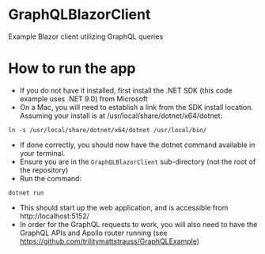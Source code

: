# GraphQLBlazorClient
Example Blazor client utilizing GraphQL queries

# How to run the app

* If you do not have it installed, first install the .NET SDK (this code example uses .NET 9.0) from Microsoft
* On a Mac, you will need to establish a link from the SDK install location. Assuming your install is at /usr/local/share/dotnet/x64/dotnet:
```
ln -s /usr/local/share/dotnet/x64/dotnet /usr/local/bin/
```
* If done correctly, you should now have the dotnet command available in your terminal.
* Ensure you are in the `GraphQLBlazorClient` sub-directory (not the root of the repository)
* Run the command:
```
dotnet run
```
* This should start up the web application, and is accessible from http://localhost:5152/
* In order for the GraphQL requests to work, you will also need to have the GraphQL APIs and Apollo router running (see https://github.com/trilitymattstrauss/GraphQLExample)
